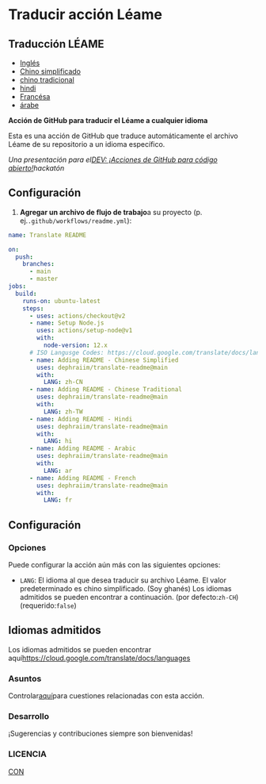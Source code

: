# Traducir acción Léame

## Traducción LÉAME

-   [Inglés](README.md)
-   [Chino simplificado](README.zh-CN.md)
-   [chino tradicional](README.zh-TW.md)
-   [hindi](README.hi.md)
-   [Francésa](README.fr.md)
-   [árabe](README.ar.md)

**Acción de GitHub para traducir el Léame a cualquier idioma**

Esta es una acción de GitHub que traduce automáticamente el archivo Léame de su repositorio a un idioma específico.

_Una presentación para el[DEV: ¡Acciones de GitHub para código abierto!](https://dev.to/devteam/announcing-the-github-actions-hackathon-on-dev-3ljn)hackatón_

## Configuración

1.  **Agregar un archivo de flujo de trabajo**a su proyecto (p. ej.`.github/workflows/readme.yml`):

```yaml
name: Translate README

on:
  push:
    branches:
      - main
      - master
jobs:
  build:
    runs-on: ubuntu-latest
    steps:
      - uses: actions/checkout@v2
      - name: Setup Node.js
        uses: actions/setup-node@v1
        with:
          node-version: 12.x
      # ISO Langusge Codes: https://cloud.google.com/translate/docs/languages  
      - name: Adding README - Chinese Simplified
        uses: dephraiim/translate-readme@main
        with:
          LANG: zh-CN
      - name: Adding README - Chinese Traditional
        uses: dephraiim/translate-readme@main
        with:
          LANG: zh-TW
      - name: Adding README - Hindi
        uses: dephraiim/translate-readme@main
        with:
          LANG: hi
      - name: Adding README - Arabic
        uses: dephraiim/translate-readme@main
        with:
          LANG: ar
      - name: Adding README - French
        uses: dephraiim/translate-readme@main
        with:
          LANG: fr
```

## Configuración

### Opciones

Puede configurar la acción aún más con las siguientes opciones:

-   `LANG`: El idioma al que desea traducir su archivo Léame. El valor predeterminado es chino simplificado. (Soy ghanés) Los idiomas admitidos se pueden encontrar a continuación.
    (por defecto:`zh-CH`) (requerido:`false`)

## Idiomas admitidos

Los idiomas admitidos se pueden encontrar aquí<https://cloud.google.com/translate/docs/languages>

### Asuntos

Controlar[aquí](https://github.com/dephraiim/translate-readme/issues/1)para cuestiones relacionadas con esta acción.

### Desarrollo

¡Sugerencias y contribuciones siempre son bienvenidas!

### LICENCIA

[CON](./LICENSE)
